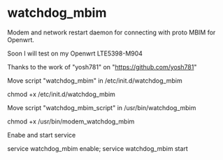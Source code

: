 # watchdog_mbim

Modem and network restart daemon for connecting with proto MBIM for Openwrt.

Soon I will test on my Openwrt LTE5398-M904

Thanks to the work of "yosh781" on "https://github.com/yosh781"

Move script "watchdog_mbim" in /etc/init.d/watchdog_mbim

chmod +x /etc/init.d/watchdog_mbim

Move script "watchdog_mbim_script" in /usr/bin/watchdog_mbim

chmod +x /usr/bin/modem_watchdog_mbim

Enabe and start service

service watchdog_mbim enable; service watchdog_mbim start

